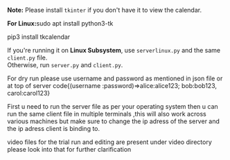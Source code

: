 <p><strong>Note:</strong> Please install <code>tkinter</code> if you don't have it to view the calendar.</p>
<p><strong> For Linux:</strong>sudo apt install python3-tk</p>
<p>pip3 install tkcalendar</p>
<p>If you're running it on <strong>Linux Subsystem</strong>, use <code>serverlinux.py</code> and the same <code>client.py</code> file.<br>
Otherwise, run <code>server.py</code> and <code>client.py</code>.</p>
<p>For dry run please use username and password as mentioned in json file or at top of server code{(username :password)=>alice:alice123;  bob:bob123,  carol:carol123}</p>
<p>First u need to run the server file as per your operating system then u can run the same client file in multiple terminals ,this will also work across various machines but make sure to change the ip adress of the server and the ip adress client is binding to. </p>
<p>video files for the trial run and editing are present under video directory please look into that for further clarification</p>
